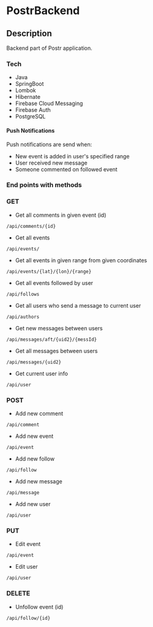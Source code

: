 # PostrBackend
## Description
Backend part of Postr application.
### Tech
* Java
* SpringBoot
* Lombok
* Hibernate
* Firebase Cloud Messaging
* Firebase Auth
* PostgreSQL
#### Push Notifications
Push notifications are send when:
* New event is added in user's specified range
* User received new message
* Someone commented on followed event
### End points with methods
### GET
* Get all comments in given event (id)

`/api/comments/{id}`

* Get all events

`/api/events/`

* Get all events in given range from given coordinates

`/api/events/{lat}/{lon}/{range}`

* Get all events followed by user

`/api/follows`

* Get all users who send a message to current user

`/api/authors`

* Get new messages between users

`/api/messages/aft/{uid2}/{messId}`

* Get all messages between users

`/api/messages/{uid2}`

* Get current user info

`/api/user`

### POST

* Add new comment

`/api/comment`

* Add new event

`/api/event`

* Add new follow

`/api/follow`

* Add new message

`/api/message`

* Add new user

`/api/user`

### PUT

* Edit event

`/api/event`

* Edit user

`/api/user`

### DELETE

* Unfollow event (id)

`/api/follow/{id}`
